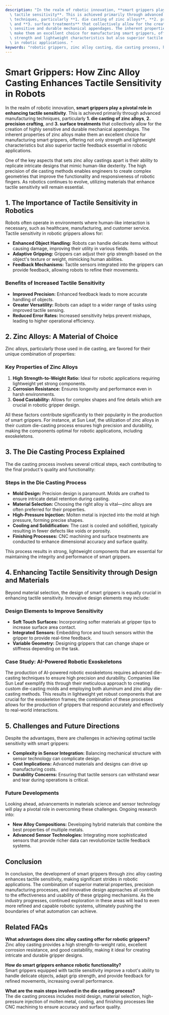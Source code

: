 ```yaml
---
description: "In the realm of robotic innovation, **smart grippers play a pivotal role in enhancing\
  \ tactile sensitivity**. This is achieved primarily through advanced manufacturing\
  \ techniques, particularly **1. die casting of zinc alloys**, **2. precision crafting**,\
  \ and **3. surface treatments** that collectively allow for the creation of highly\
  \ sensitive and durable mechanical appendages. The inherent properties of zinc alloys\
  \ make them an excellent choice for manufacturing smart grippers, offering not only\
  \ strength and lightweight characteristics but also superior tactile feedback essential\
  \ in robotic applications. "
keywords: "robotic grippers, zinc alloy casting, die casting process, heat dissipation efficiency"
---
```

# Smart Grippers: How Zinc Alloy Casting Enhances Tactile Sensitivity in Robots

In the realm of robotic innovation, **smart grippers play a pivotal role in enhancing tactile sensitivity**. This is achieved primarily through advanced manufacturing techniques, particularly **1. die casting of zinc alloys**, **2. precision crafting**, and **3. surface treatments** that collectively allow for the creation of highly sensitive and durable mechanical appendages. The inherent properties of zinc alloys make them an excellent choice for manufacturing smart grippers, offering not only strength and lightweight characteristics but also superior tactile feedback essential in robotic applications. 

One of the key aspects that sets zinc alloy castings apart is their ability to replicate intricate designs that mimic human-like dexterity. The high precision of die casting methods enables engineers to create complex geometries that improve the functionality and responsiveness of robotic fingers. As robotics continues to evolve, utilizing materials that enhance tactile sensitivity will remain essential.

## 1. The Importance of Tactile Sensitivity in Robotics

Robots often operate in environments where human-like interaction is necessary, such as healthcare, manufacturing, and customer service. Tactile sensitivity in robotic grippers allows for:

- **Enhanced Object Handling:** Robots can handle delicate items without causing damage, improving their utility in various fields.
- **Adaptive Gripping:** Grippers can adjust their grip strength based on the object's texture or weight, mimicking human abilities.
- **Feedback Mechanisms:** Tactile sensors integrated into the grippers can provide feedback, allowing robots to refine their movements.

### Benefits of Increased Tactile Sensitivity

- **Improved Precision:** Enhanced feedback leads to more accurate handling of objects.
- **Greater Versatility:** Robots can adapt to a wider range of tasks using improved tactile sensing.
- **Reduced Error Rates:** Increased sensitivity helps prevent mishaps, leading to higher operational efficiency.

## 2. Zinc Alloys: A Material of Choice

Zinc alloys, particularly those used in die casting, are favored for their unique combination of properties:

### Key Properties of Zinc Alloys

1. **High Strength-to-Weight Ratio:** Ideal for robotic applications requiring lightweight yet strong components.
2. **Corrosion Resistance:** Ensures longevity and performance even in harsh environments.
3. **Good Castability:** Allows for complex shapes and fine details which are crucial in robotic gripper design.

All these factors contribute significantly to their popularity in the production of smart grippers. For instance, at Sun Leaf, the utilization of zinc alloys in their custom die-casting process ensures high precision and durability, making the components optimal for robotic applications, including exoskeletons.

## 3. The Die Casting Process Explained

The die casting process involves several critical steps, each contributing to the final product's quality and functionality:

### Steps in the Die Casting Process

- **Mold Design:** Precision design is paramount. Molds are crafted to ensure intricate detail retention during casting.
- **Material Selection:** Choosing the right alloy is vital—zinc alloys are often preferred for their properties.
- **High-Pressure Injection:** Molten metal is injected into the mold at high pressure, forming precise shapes.
- **Cooling and Solidification:** The cast is cooled and solidified, typically resulting in fewer defects like voids or porosity.
- **Finishing Processes:** CNC machining and surface treatments are conducted to enhance dimensional accuracy and surface quality.

This process results in strong, lightweight components that are essential for maintaining the integrity and performance of smart grippers.

## 4. Enhancing Tactile Sensitivity through Design and Materials

Beyond material selection, the design of smart grippers is equally crucial in enhancing tactile sensitivity. Innovative design elements may include:

### Design Elements to Improve Sensitivity

- **Soft Touch Surfaces:** Incorporating softer materials at gripper tips to increase surface area contact.
- **Integrated Sensors:** Embedding force and touch sensors within the gripper to provide real-time feedback.
- **Variable Geometry:** Designing grippers that can change shape or stiffness depending on the task.

### Case Study: AI-Powered Robotic Exoskeletons

The production of AI-powered robotic exoskeletons requires advanced die-casting techniques to ensure high precision and durability. Companies like Sun Leaf exemplify this through their meticulous approach to creating custom die-casting molds and employing both aluminum and zinc alloy die-casting methods. This results in lightweight yet robust components that are crucial for the exoskeleton frames; the combination of these processes allows for the production of grippers that respond accurately and effectively to real-world interactions.

## 5. Challenges and Future Directions

Despite the advantages, there are challenges in achieving optimal tactile sensitivity with smart grippers:

- **Complexity in Sensor Integration:** Balancing mechanical structure with sensor technology can complicate design.
- **Cost Implications:** Advanced materials and designs can drive up manufacturing costs.
- **Durability Concerns:** Ensuring that tactile sensors can withstand wear and tear during operations is critical.

### Future Developments

Looking ahead, advancements in materials science and sensor technology will play a pivotal role in overcoming these challenges. Ongoing research into:

- **New Alloy Compositions:** Developing hybrid materials that combine the best properties of multiple metals.
- **Advanced Sensor Technologies:** Integrating more sophisticated sensors that provide richer data can revolutionize tactile feedback systems.

## Conclusion

In conclusion, the development of smart grippers through zinc alloy casting enhances tactile sensitivity, making significant strides in robotic applications. The combination of superior material properties, precision manufacturing processes, and innovative design approaches all contribute to the effectiveness and usability of these gripping mechanisms. As the industry progresses, continued exploration in these areas will lead to even more refined and capable robotic systems, ultimately pushing the boundaries of what automation can achieve.

## Related FAQs

**What advantages does zinc alloy casting offer for robotic grippers?**  
Zinc alloy casting provides a high strength-to-weight ratio, excellent corrosion resistance, and good castability, making it ideal for creating intricate and durable gripper designs.

**How do smart grippers enhance robotic functionality?**  
Smart grippers equipped with tactile sensitivity improve a robot's ability to handle delicate objects, adapt grip strength, and provide feedback for refined movements, increasing overall performance.

**What are the main steps involved in the die casting process?**  
The die casting process includes mold design, material selection, high-pressure injection of molten metal, cooling, and finishing processes like CNC machining to ensure accuracy and surface quality.
